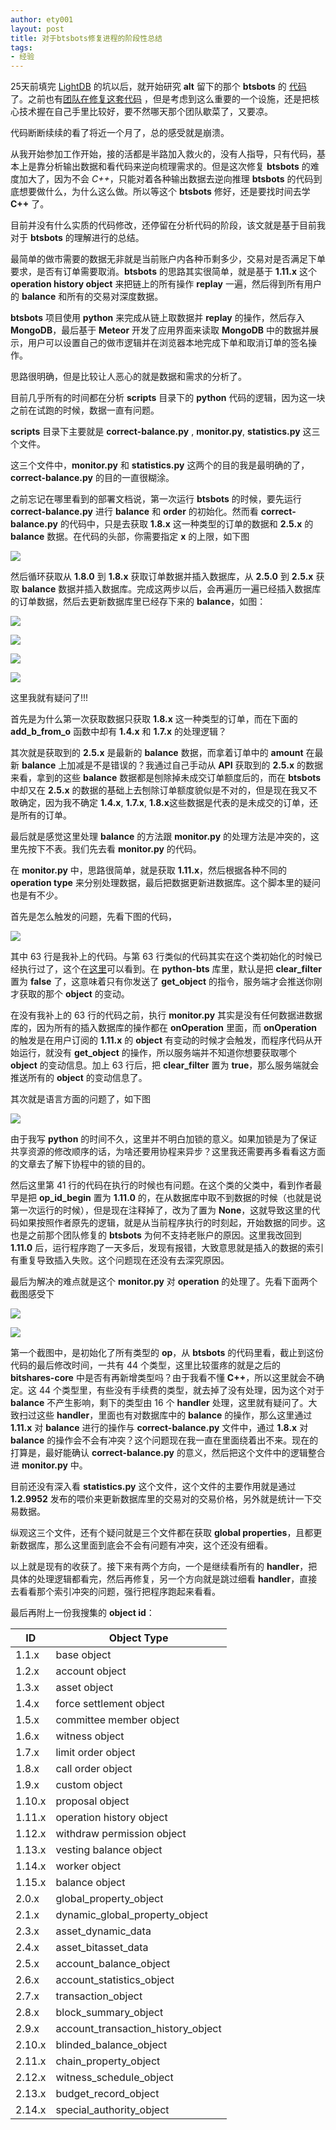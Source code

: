 ```yaml
---
author: ety001
layout: post
title: 对于btsbots修复进程的阶段性总结
tags:
- 经验
---
```


25天前填完 [LightDB](https://steemit.com/utopian-io/@ety001/lightdb-v0-0-2-has-been-released) 的坑以后，就开始研究 **alt** 留下的那个 **btsbots** 的 [代码](https://github.com/pch957/btsbots-demo-2016) 了。之前也有[团队在修复这套代码](https://steemit.com/notbtsbots/@aperson/introducing-not-btsbots) ，但是考虑到这么重要的一个设施，还是把核心技术握在自己手里比较好，要不然哪天那个团队歇菜了，又要凉。

代码断断续续的看了将近一个月了，总的感受就是崩溃。

从我开始参加工作开始，接的活都是半路加入救火的，没有人指导，只有代码，基本上是靠分析输出数据和看代码来逆向梳理需求的。但是这次修复 **btsbots** 的难度加大了，因为不会 *C++*，只能对着各种输出数据去逆向推理 **btsbots** 的代码到底想要做什么，为什么这么做。所以等这个 **btsbots** 修好，还是要找时间去学 **C++** 了。

目前并没有什么实质的代码修改，还停留在分析代码的阶段，该文就是基于目前我对于 **btsbots** 的理解进行的总结。

最简单的做市需要的数据无非就是当前账户内各种币剩多少，交易对是否满足下单要求，是否有订单需要取消。**btsbots** 的思路其实很简单，就是基于 **1.11.x** 这个 **operation history object** 来把链上的所有操作 **replay** 一遍，然后得到所有用户的 **balance** 和所有的交易对深度数据。

**btsbots** 项目使用 **python** 来完成从链上取数据并 **replay** 的操作，然后存入 **MongoDB**，最后基于 **Meteor** 开发了应用界面来读取 **MongoDB** 中的数据并展示，用户可以设置自己的做市逻辑并在浏览器本地完成下单和取消订单的签名操作。

思路很明确，但是比较让人恶心的就是数据和需求的分析了。

目前几乎所有的时间都在分析 **scripts** 目录下的 **python** 代码的逻辑，因为这一块之前在试跑的时候，数据一直有问题。

**scripts** 目录下主要就是 **correct-balance.py** , **monitor.py**, **statistics.py** 这三个文件。

这三个文件中，**monitor.py** 和 **statistics.py** 这两个的目的我是最明确的了，**correct-balance.py** 的目的一直很糊涂。

之前忘记在哪里看到的部署文档说，第一次运行 **btsbots** 的时候，要先运行  **correct-balance.py** 进行 **balance** 和 **order** 的初始化。然而看 **correct-balance.py** 的代码中，只是去获取 **1.8.x** 这一种类型的订单的数据和 **2.5.x** 的 **balance** 数据。在代码的头部，你需要指定 **x** 的上限，如下图

![](https://steemeditor.com/storage/images/Nch5576DeiraOIHgnlm6TV0jZylxGfTFM7CYNGsv.png)

然后循环获取从 **1.8.0** 到 **1.8.x** 获取订单数据并插入数据库，从 **2.5.0** 到 **2.5.x** 获取 **balance** 数据并插入数据库。完成这两步以后，会再遍历一遍已经插入数据库的订单数据，然后去更新数据库里已经存下来的 **balance**，如图：

![](https://steemeditor.com/storage/images/oOX8LmuGG982GhBZg9tcBkixpcJQPyEVztDOl3Gf.png)

![](https://steemeditor.com/storage/images/tsQErm0jNo9E8696zGG1lh0KuMywInXe9oeEEiAr.png)

![](https://steemeditor.com/storage/images/yO62x3OpZuFbLEl5V03q0VNfHvzIwNyPn5HXKgol.png)

![](https://steemeditor.com/storage/images/IhKwYQ8xhNHLoAOLMQGfF9oIdqsxIK14qoiAxNAV.png)

这里我就有疑问了!!!

首先是为什么第一次获取数据只获取 **1.8.x** 这一种类型的订单，而在下面的 **add_b_from_o** 函数中却有 **1.4.x** 和 **1.7.x** 的处理逻辑？

其次就是获取到的 **2.5.x** 是最新的 **balance** 数据，而拿着订单中的 **amount** 在最新 **balance** 上加减是不是错误的？我通过自己手动从 **API** 获取到的 **2.5.x** 的数据来看，拿到的这些 **balance** 数据都是刨除掉未成交订单额度后的，而在 **btsbots** 中却又在 **2.5.x** 的数据的基础上去刨除订单额度貌似是不对的，但是现在我又不敢确定，因为我不确定 **1.4.x**, **1.7.x**, **1.8.x**这些数据是代表的是未成交的订单，还是所有的订单。

最后就是感觉这里处理 **balance** 的方法跟 **monitor.py** 的处理方法是冲突的，这里先按下不表。我们先去看 **monitor.py** 的代码。

在 **monitor.py** 中，思路很简单，就是获取 **1.11.x**，然后根据各种不同的 **operation type** 来分别处理数据，最后把数据更新进数据库。这个脚本里的疑问也是有不少。

首先是怎么触发的问题，先看下图的代码，

![](https://steemeditor.com/storage/images/acKGEdCdTl7bePOxqz3z2hkG5XrWJf6AvsoQ2vEL.png)

其中 63 行是我补上的代码。与第 63 行类似的代码其实在这个类初始化的时候已经执行过了，这个在[这里](https://github.com/pch957/python-bts/blob/master/bts/ws/base_protocol.py#L87)可以看到。在 **python-bts** 库里，默认是把 **clear_filter** 置为 **false** 了，这意味着只有你发送了 **get_object** 的指令，服务端才会推送你刚才获取的那个 **object** 的变动。

在没有我补上的 63 行的代码之前，执行 **monitor.py** 其实是没有任何数据进数据库的，因为所有的插入数据库的操作都在 **onOperation** 里面，而 **onOperation** 的触发是在用户订阅的 **1.11.x** 的 **object** 有变动的时候才会触发，而程序代码从开始运行，就没有 **get_object** 的操作，所以服务端并不知道你想要获取哪个 **object** 的变动信息。加上 63 行后，把 **clear_filter** 置为 **true**，那么服务端就会推送所有的 **object** 的变动信息了。

其次就是语言方面的问题了，如下图

![](https://steemeditor.com/storage/images/Cgrg1g3FiSB4jsBuKHx5xHO5X22YXWcgjfOwMeQq.png)

由于我写 **python** 的时间不久，这里并不明白加锁的意义。如果加锁是为了保证共享资源的修改顺序的话，为啥还要用协程来异步？这里我还需要再多看看这方面的文章去了解下协程中的锁的目的。

然后这里第 41 行的代码在执行的时候也有问题。在这个类的父类中，看到作者最早是把 **op_id_begin** 置为 **1.11.0** 的，在从数据库中取不到数据的时候（也就是说第一次运行的时候），但是现在注释掉了，改为了置为 **None**，这就导致这里的代码如果按照作者原先的逻辑，就是从当前程序执行的时刻起，开始数据的同步。这也是之前那个团队修复的 **btsbots** 为何不支持老账户的原因。这里我改回到 **1.11.0** 后，运行程序跑了一天多后，发现有报错，大致意思就是插入的数据的索引有重复导致插入失败。这个问题现在还没有去深究原因。

最后为解决的难点就是这个 **monitor.py** 对 **operation** 的处理了。先看下面两个截图感受下

![](https://steemeditor.com/storage/images/wTy4zQxaCv5efixHejOjxU8jtJ71Nbi9u2WKCXGI.png)

![](https://steemeditor.com/storage/images/CBQGHbM8uTVwJiqCmuf45N07MXwOIIoaaduZ6lUx.png)

第一个截图中，是初始化了所有类型的 **op**，从 **btsbots** 的代码里看，截止到这份代码的最后修改时间，一共有 44 个类型，这里比较蛋疼的就是之后的 **bitshares-core** 中是否有再新增类型吗？由于我看不懂 **C++**，所以这里就会不确定。这 44 个类型里，有些没有手续费的类型，就去掉了没有处理，因为这个对于 **balance** 不产生影响，剩下的类型由 16 个 **handler** 处理，这里就有疑问了。大致扫过这些 **handler**，里面也有对数据库中的 **balance** 的操作，那么这里通过 **1.11.x** 对 **balance** 进行的操作与 **correct-balance.py** 文件中，通过 **1.8.x** 对 **balance** 的操作会不会有冲突？这个问题现在我一直在里面绕着出不来。现在的打算是，最好能确认 **correct-balance.py** 的意义，然后把这个文件中的逻辑整合进 **monitor.py** 中。

目前还没有深入看 **statistics.py** 这个文件，这个文件的主要作用就是通过 **1.2.9952** 发布的喂价来更新数据库里的交易对的交易价格，另外就是统计一下交易数据。

纵观这三个文件，还有个疑问就是三个文件都在获取 **global properties**，且都更新数据库，那么这里面到底会不会有问题有冲突，这个还没有细看。

以上就是现有的收获了。接下来有两个方向，一个是继续看所有的 **handler**，把具体的处理逻辑都看完，然后再修复，另一个方向就是跳过细看 **handler**，直接去看看那个索引冲突的问题，强行把程序跑起来看看。

最后再附上一份我搜集的 **object id**：

| ID     | Object Type                        |
| ------ | ---------------------------------- |
| 1.1.x  | base object                        |
| 1.2.x  | account object                     |
| 1.3.x  | asset object                       |
| 1.4.x  | force settlement object            |
| 1.5.x  | committee member object            |
| 1.6.x  | witness object                     |
| 1.7.x  | limit order object                 |
| 1.8.x  | call order object                  |
| 1.9.x  | custom object                      |
| 1.10.x | proposal object                    |
| 1.11.x | operation history object           |
| 1.12.x | withdraw permission object         |
| 1.13.x | vesting balance object             |
| 1.14.x | worker object                      |
| 1.15.x | balance object                     |
| 2.0.x  | global_property_object             |
| 2.1.x  | dynamic_global_property_object     |
| 2.3.x  | asset_dynamic_data                 |
| 2.4.x  | asset_bitasset_data                |
| 2.5.x  | account_balance_object             |
| 2.6.x  | account_statistics_object          |
| 2.7.x  | transaction_object                 |
| 2.8.x  | block_summary_object               |
| 2.9.x  | account_transaction_history_object |
| 2.10.x | blinded_balance_object             |
| 2.11.x | chain_property_object              |
| 2.12.x | witness_schedule_object            |
| 2.13.x | budget_record_object               |
| 2.14.x | special_authority_object           |
